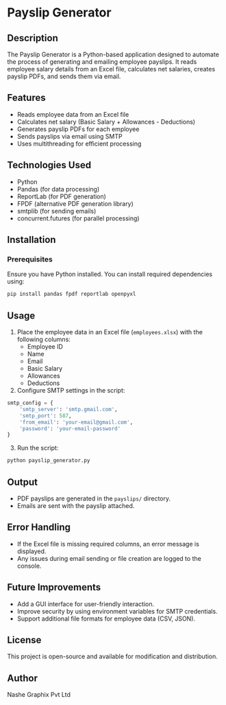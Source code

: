 # Payslip Generator

## Description
The Payslip Generator is a Python-based application designed to automate the process of generating and emailing employee payslips. It reads employee salary details from an Excel file, calculates net salaries, creates payslip PDFs, and sends them via email.

## Features
- Reads employee data from an Excel file
- Calculates net salary (Basic Salary + Allowances - Deductions)
- Generates payslip PDFs for each employee
- Sends payslips via email using SMTP
- Uses multithreading for efficient processing

## Technologies Used
- Python
- Pandas (for data processing)
- ReportLab (for PDF generation)
- FPDF (alternative PDF generation library)
- smtplib (for sending emails)
- concurrent.futures (for parallel processing)

## Installation
### Prerequisites
Ensure you have Python installed. You can install required dependencies using:
```sh
pip install pandas fpdf reportlab openpyxl
```

## Usage
1. Place the employee data in an Excel file (`employees.xlsx`) with the following columns:
   - Employee ID
   - Name
   - Email
   - Basic Salary
   - Allowances
   - Deductions
2. Configure SMTP settings in the script:
```python
smtp_config = {
    'smtp_server': 'smtp.gmail.com',
    'smtp_port': 587,
    'from_email': 'your-email@gmail.com',
    'password': 'your-email-password'
}
```
3. Run the script:
```sh
python payslip_generator.py
```

## Output
- PDF payslips are generated in the `payslips/` directory.
- Emails are sent with the payslip attached.

## Error Handling
- If the Excel file is missing required columns, an error message is displayed.
- Any issues during email sending or file creation are logged to the console.

## Future Improvements
- Add a GUI interface for user-friendly interaction.
- Improve security by using environment variables for SMTP credentials.
- Support additional file formats for employee data (CSV, JSON).

## License
This project is open-source and available for modification and distribution.

## Author
Nashe Graphix Pvt Ltd

